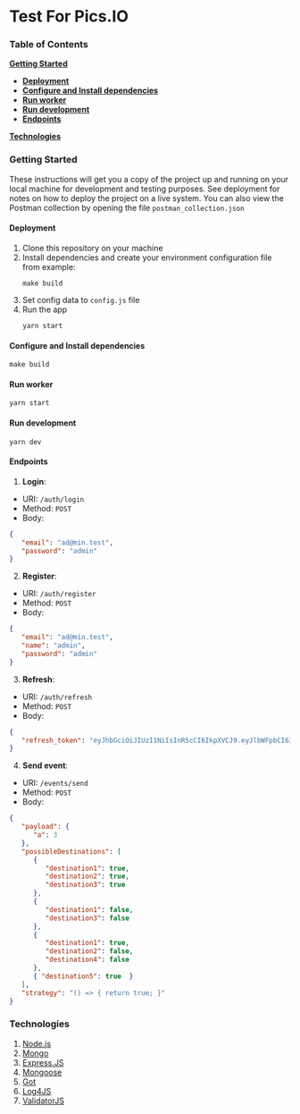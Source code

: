 # Test For Pics.IO

### Table of Contents
**[Getting Started](#getting-started)**

- **[Deployment](#deployment)**
- **[Configure and Install dependencies](#configure-and-install-dependencies)**
- **[Run worker](#run-worker)**
- **[Run development](#run-development)**
- **[Endpoints](#endpoints)**

**[Technologies](#technologies)**

### Getting Started

These instructions will get you a copy of the project up and running on your local machine for development and testing purposes. See deployment for notes on how to deploy the project on a live system. You can also view the Postman collection by opening the file `postman_collection.json`

#### Deployment

1. Clone this repository on your machine
2. Install dependencies and create your environment configuration file from example:
   ```shell script
   make build 
   ```
3. Set config data to `config.js` file
4. Run the app
   ```shell script
   yarn start
   ```

#### Configure and Install dependencies

```shell script
make build
```

#### Run worker

```shell script
yarn start
```

#### Run development

```shell script
yarn dev
```

#### Endpoints

1. **Login**:
 - URI: ``/auth/login`` 
 - Method: ``POST``
 - Body:
```json
{ 
   "email": "ad@min.test", 
   "password": "admin"
}
```
2. **Register**: 
 - URI: ``/auth/register`` 
 - Method: ``POST``
 - Body: 
```json
{ 
   "email": "ad@min.test", 
   "name": "admin", 
   "password": "admin"
}
```
3. **Refresh**: 
 - URI: ``/auth/refresh`` 
 - Method: ``POST``
 - Body: 
```json
{ 
   "refresh_token": "eyJhbGciOiJIUzI1NiIsInR5cCI6IkpXVCJ9.eyJlbWFpbCI6ImFkbWluQHRlLnN0IiwiaWF0IjoxNzA4MTk0NjU3LCJleHAiOjE3MDg3OTk0NTd9.GkfaLiCsHFYjQmy9Gx0Ez0WU4iSmF86TywaOUbz5YQw"
}
``` 
4. **Send event**: 
 - URI: ``/events/send`` 
 - Method: ``POST``
 - Body:
```json
{ 
   "payload": { 
      "a": 3 
   }, 
   "possibleDestinations": [
      { 
         "destination1": true, 
         "destination2": true, 
         "destination3": true  
      },  
      { 
         "destination1": false, 
         "destination3": false  
      },  
      { 
         "destination1": true, 
         "destination2": false, 
         "destination4": false  
      },  
      { "destination5": true  } 
   ], 
   "strategy": "() => { return true; }"
}
```

### Technologies
1. [Node.js](https://nodejs.org/)
2. [Mongo](https://www.mongodb.com/)
3. [Express.JS](https://expressjs.com/)
4. [Mongoose](https://mongoosejs.com/)
5. [Got](https://github.com/sindresorhus/got)
6. [Log4JS](https://log4js-node.github.io/log4js-node/)
7. [ValidatorJS](https://github.com/mikeerickson/validatorjs)
